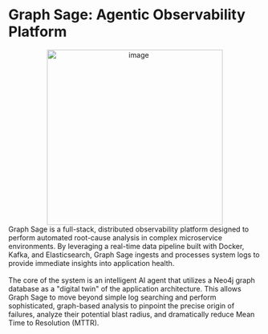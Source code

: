 # **Graph Sage: Agentic Observability Platform**
<div align="center">
<img width="350" height="350" alt="image" src="https://github.com/user-attachments/assets/b01bc4cb-7f9d-4fb5-9d66-b0af61d2d5dc" />
</div>
Graph Sage is a full-stack, distributed observability platform designed to perform automated root-cause analysis in complex microservice environments. By leveraging a real-time data pipeline built with Docker, Kafka, and Elasticsearch, Graph Sage ingests and processes system logs to provide immediate insights into application health.
<br>
<br>
The core of the system is an intelligent AI agent that utilizes a Neo4j graph database as a "digital twin" of the application architecture. This allows Graph Sage to move beyond simple log searching and perform sophisticated, graph-based analysis to pinpoint the precise origin of failures, analyze their potential blast radius, and dramatically reduce Mean Time to Resolution (MTTR).
